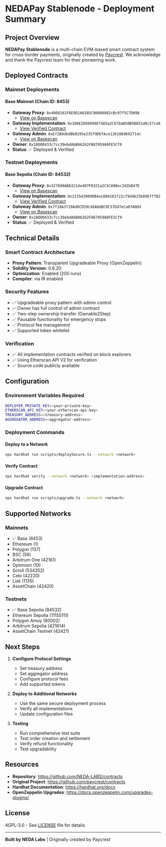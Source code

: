 # NEDAPay Stablenode - Deployment Summary

## Project Overview

**NEDAPay Stablenode** is a multi-chain EVM-based smart contract system for cross-border payments, originally created by [Paycrest](https://github.com/paycrest/contracts). We acknowledge and thank the Paycrest team for their pioneering work.

## Deployed Contracts

### Mainnet Deployments

#### Base Mainnet (Chain ID: 8453)
- **Gateway Proxy**: `0x40D8161F6E9D1A6385C90008082cBc97f5C7D098`
  - [View on Basescan](https://basescan.org/address/0x40D8161F6E9D1A6385C90008082cBc97f5C7D098)
- **Gateway Implementation**: `0x186E2D89099Ef4D3a2C670aB50B5B851d0c57ce8`
  - [View Verified Contract](https://basescan.org/address/0x186E2D89099Ef4D3a2C670aB50B5B851d0c57ce8#code)
- **Gateway Admin**: `0xEf2B9dbdBb0195e235f9DEfAce126188d692714c`
  - [View on Basescan](https://basescan.org/address/0xEf2B9dbdBb0195e235f9DEfAce126188d692714c)
- **Owner**: `0x18000433c7cc39ebdAbB06262F88795960FE5Cf9`
- **Status**: ✅ Deployed & Verified

### Testnet Deployments

#### Base Sepolia (Chain ID: 84532)
- **Gateway Proxy**: `0x327698AB6321de487F0321a2C5CA9Bec3d2bB47E`
  - [View on Basescan](https://sepolia.basescan.org/address/0x327698AB6321de487F0321a2C5CA9Bec3d2bB47E)
- **Gateway Implementation**: `0x2135439098B4a1880181f22cf9d4b25b8967f7B2`
  - [View Verified Contract](https://sepolia.basescan.org/address/0x2135439098B4a1880181f22cf9d4b25b8967f7B2#code)
- **Gateway Admin**: `0x7f18A3719Ad0CD59C48A8dBC0C57Dd7eCa07A0Dd`
  - [View on Basescan](https://sepolia.basescan.org/address/0x7f18A3719Ad0CD59C48A8dBC0C57Dd7eCa07A0Dd)
- **Owner**: `0x18000433c7cc39ebdAbB06262F88795960FE5Cf9`
- **Status**: ✅ Deployed & Verified

## Technical Details

### Smart Contract Architecture
- **Proxy Pattern**: Transparent Upgradeable Proxy (OpenZeppelin)
- **Solidity Version**: 0.8.20
- **Optimization**: Enabled (200 runs)
- **Compiler**: via IR enabled

### Security Features
- ✅ Upgradeable proxy pattern with admin control
- ✅ Owner has full control of admin contract
- ✅ Two-step ownership transfer (Ownable2Step)
- ✅ Pausable functionality for emergency stops
- ✅ Protocol fee management
- ✅ Supported token whitelist

### Verification
- ✅ All implementation contracts verified on block explorers
- ✅ Using Etherscan API V2 for verification
- ✅ Source code publicly available

## Configuration

### Environment Variables Required
```bash
DEPLOYER_PRIVATE_KEY=<your-private-key>
ETHERSCAN_API_KEY=<your-etherscan-api-key>
TREASURY_ADDRESS=<treasury-address>
AGGREGATOR_ADDRESS=<aggregator-address>
```

### Deployment Commands

#### Deploy to a Network
```bash
npx hardhat run scripts/deploySecure.ts --network <network>
```

#### Verify Contract
```bash
npx hardhat verify --network <network> <implementation-address>
```

#### Upgrade Contract
```bash
npx hardhat run scripts/upgrade.ts --network <network>
```

## Supported Networks

### Mainnets
- ✅ Base (8453)
- Ethereum (1)
- Polygon (137)
- BSC (56)
- Arbitrum One (42161)
- Optimism (10)
- Scroll (534352)
- Celo (42220)
- Lisk (1135)
- AssetChain (42420)

### Testnets
- ✅ Base Sepolia (84532)
- Ethereum Sepolia (11155111)
- Polygon Amoy (80002)
- Arbitrum Sepolia (421614)
- AssetChain Testnet (42421)

## Next Steps

1. **Configure Protocol Settings**
   - Set treasury address
   - Set aggregator address
   - Configure protocol fees
   - Add supported tokens

2. **Deploy to Additional Networks**
   - Use the same secure deployment process
   - Verify all implementations
   - Update configuration files

3. **Testing**
   - Run comprehensive test suite
   - Test order creation and settlement
   - Verify refund functionality
   - Test upgradability

## Resources

- **Repository**: https://github.com/NEDA-LABS/contracts
- **Original Project**: https://github.com/paycrest/contracts
- **Hardhat Documentation**: https://hardhat.org/docs
- **OpenZeppelin Upgrades**: https://docs.openzeppelin.com/upgrades-plugins/

## License

AGPL-3.0 - See [LICENSE](LICENSE) file for details

---

**Built by NEDA Labs** | Originally created by Paycrest
